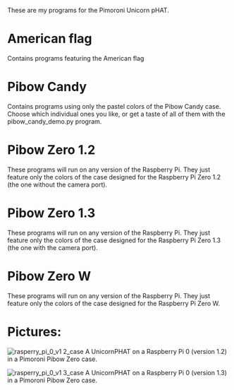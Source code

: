 These are my programs for the Pimoroni Unicorn pHAT.

# American flag
Contains programs featuring the American flag

# Pibow Candy 
Contains programs using only the pastel colors of the Pibow Candy case. Choose which individual ones you like,  or get a taste of all of them with the pibow_candy_demo.py program.

# Pibow Zero 1.2
These programs will run on any version of the Raspberry Pi. They just feature only the colors of the case designed for the Raspberry Pi Zero 1.2 (the one without the camera port).

# Pibow Zero 1.3
These programs will run on any version of the Raspberry Pi. They just feature only the colors of the case designed for the Raspberry Pi Zero 1.3 (the one with the camera port).

# Pibow Zero W
These programs will run on any version of the Raspberry Pi. They just feature only the colors of the case designed for the Raspberry Pi Zero W.

# Pictures:
![rasperry_pi_0_v1 2_case](https://user-images.githubusercontent.com/13591438/37558940-34804df0-29ea-11e8-955a-6906818bde12.JPG)
A UnicornPHAT on a Raspberry Pi 0 (version 1.2) in a Pimoroni Pibow Zero case.


![rasperry_pi_0_v1 3_case](https://user-images.githubusercontent.com/13591438/37559909-4b6ac3d0-29fc-11e8-9132-b27221b87788.JPG)
A UnicornPHAT on a Raspberry Pi 0 (version 1.3) in a Pimoroni Pibow Zero case.
